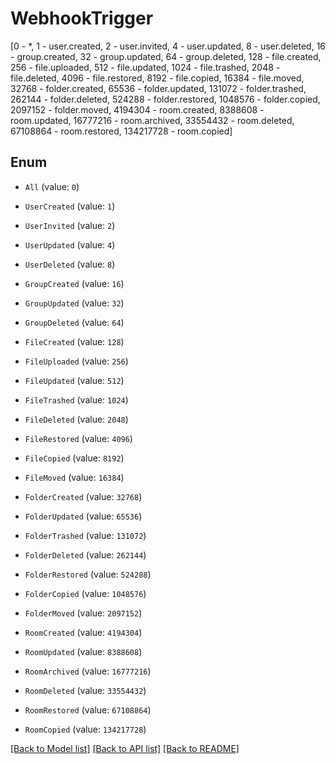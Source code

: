 # WebhookTrigger

[0 - *, 1 - user.created, 2 - user.invited, 4 - user.updated, 8 - user.deleted, 16 - group.created, 32 - group.updated, 64 - group.deleted, 128 - file.created, 256 - file.uploaded, 512 - file.updated, 1024 - file.trashed, 2048 - file.deleted, 4096 - file.restored, 8192 - file.copied, 16384 - file.moved, 32768 - folder.created, 65536 - folder.updated, 131072 - folder.trashed, 262144 - folder.deleted, 524288 - folder.restored, 1048576 - folder.copied, 2097152 - folder.moved, 4194304 - room.created, 8388608 - room.updated, 16777216 - room.archived, 33554432 - room.deleted, 67108864 - room.restored, 134217728 - room.copied]

## Enum

* `All` (value: `0`)

* `UserCreated` (value: `1`)

* `UserInvited` (value: `2`)

* `UserUpdated` (value: `4`)

* `UserDeleted` (value: `8`)

* `GroupCreated` (value: `16`)

* `GroupUpdated` (value: `32`)

* `GroupDeleted` (value: `64`)

* `FileCreated` (value: `128`)

* `FileUploaded` (value: `256`)

* `FileUpdated` (value: `512`)

* `FileTrashed` (value: `1024`)

* `FileDeleted` (value: `2048`)

* `FileRestored` (value: `4096`)

* `FileCopied` (value: `8192`)

* `FileMoved` (value: `16384`)

* `FolderCreated` (value: `32768`)

* `FolderUpdated` (value: `65536`)

* `FolderTrashed` (value: `131072`)

* `FolderDeleted` (value: `262144`)

* `FolderRestored` (value: `524288`)

* `FolderCopied` (value: `1048576`)

* `FolderMoved` (value: `2097152`)

* `RoomCreated` (value: `4194304`)

* `RoomUpdated` (value: `8388608`)

* `RoomArchived` (value: `16777216`)

* `RoomDeleted` (value: `33554432`)

* `RoomRestored` (value: `67108864`)

* `RoomCopied` (value: `134217728`)

[[Back to Model list]](../README.md#documentation-for-models) [[Back to API list]](../README.md#documentation-for-api-endpoints) [[Back to README]](../README.md)
